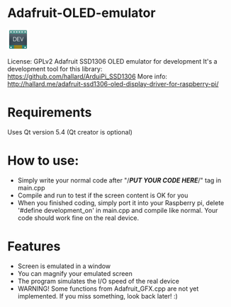 # Adafruit-OLED-emulator
![alt tag](https://raw.githubusercontent.com/balsa0/Adafruit-OLED-emulator/master/emulator.png)

License: GPLv2
Adafruit SSD1306 OLED emulator for development
It's a development tool for this library: https://github.com/hallard/ArduiPi_SSD1306
More info: http://hallard.me/adafruit-ssd1306-oled-display-driver-for-raspberry-pi/

# Requirements
Uses Qt version 5.4 (Qt creator is optional)

# How to use:
- Simply write your normal code after "/***PUT YOUR CODE HERE***/" tag in main.cpp
- Compile and run to test if the screen content is OK for you
- When you finished coding, simply port it into your Raspberry pi, delete '#define development_on' in main.cpp and compile like normal. Your code should work fine on the real device.

# Features
- Screen is emulated in a window
- You can magnify your emulated screen
- The program simulates the I/O speed of the real device
- WARNING! Some functions from Adafruit_GFX.cpp are not yet implemented. If you miss something, look back later! :)
